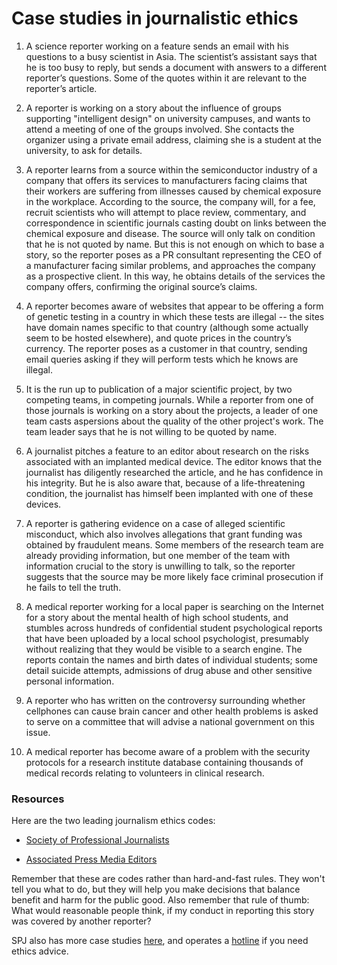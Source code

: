 # Case studies in journalistic ethics

1. A science reporter working on a feature sends an email with his questions to a busy scientist in Asia. The scientist’s assistant says that he is too busy to reply, but sends a document with answers to a different reporter’s questions. Some of the quotes within it are relevant to the reporter’s article.

2. A reporter is working on a story about the influence of groups supporting "intelligent design" on university campuses, and wants to attend a meeting of one of the groups involved. She contacts the organizer using a private email address, claiming she is a student at the university, to ask for details.

3. A reporter learns from a source within the semiconductor industry of a company that offers its services to manufacturers facing claims that their workers are suffering from illnesses caused by chemical exposure in the workplace. According to the source, the company will, for a fee, recruit scientists who will attempt to place review, commentary, and correspondence in scientific journals casting doubt on links between the chemical exposure and disease. The source will only talk on condition that he is not quoted by name. But this is not enough on which to base a story, so the reporter poses as a PR consultant representing the CEO of a manufacturer facing similar problems, and approaches the company as a prospective client. In this way, he obtains details of the services the company offers, confirming the original source’s claims.

4. A reporter becomes aware of websites that appear to be offering a form of genetic testing in a country in which these tests are illegal -- the sites have domain names specific to that country (although some actually seem to be hosted elsewhere), and quote prices in the country’s currency. The reporter poses as a customer in that country, sending email queries asking if they will perform tests which he knows are illegal.

5. It is the run up to publication of a major scientific project, by two competing teams, in competing journals. While a reporter from one of those journals is working on a story about the projects, a leader of one team casts aspersions about the quality of the other project's work. The team leader says that he is not willing to be quoted by name.

6. A journalist pitches a feature to an editor about research on the risks associated with an implanted medical device. The editor knows that the journalist has diligently researched the article, and he has confidence in his integrity. But he is also aware that, because of a life-threatening condition, the journalist has himself been implanted with one of these devices.

7. A reporter is gathering evidence on a case of alleged scientific misconduct, which also involves allegations that grant funding was obtained by fraudulent means. Some members of the research team are already providing information, but one member of the team with information crucial to the story is unwilling to talk, so the reporter suggests that the source may be more likely face criminal prosecution if he fails to tell the truth.

8. A medical reporter working for a local paper is searching on the Internet for a story about the mental health of high school students, and stumbles across hundreds of confidential student psychological reports that have been uploaded by a local school psychologist, presumably without realizing that they would be visible to a search engine. The reports contain the names and birth dates of individual students; some detail suicide attempts, admissions of drug abuse and other sensitive personal information.

9. A reporter who has written on the controversy surrounding whether cellphones can cause brain cancer and other health problems is asked to serve on a committee that will advise a national government on this issue.

10. A medical reporter has become aware of a problem with the security protocols for a research institute database containing thousands of medical records relating to volunteers in clinical research.

### Resources

Here are the two leading journalism ethics codes:

- [Society of Professional Journalists](https://www.spj.org/ethicscode.asp)

- [Associated Press Media Editors](https://www.apme.com/page/EthicsStatement?)

Remember that these are codes rather than hard-and-fast rules. They won't tell you what to do, but they will help you make decisions that balance benefit and harm for the public good. Also remember that rule of thumb: What would reasonable people think, if my conduct in reporting this story was covered by another reporter?

SPJ also has more case studies [here](https://www.spj.org/ethicscasestudies.asp), and operates a [hotline](https://www.spj.org/ethicshotline.asp) if you need ethics advice.







